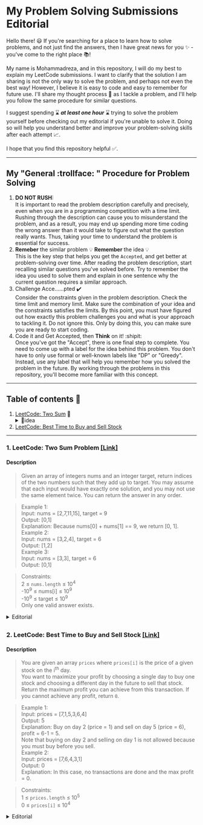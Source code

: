 # My Problem Solving Submissions Editorial #
Hello there! :smiley: If you're searching for a place to learn how to solve problems, and not just find the answers, then I have great news for you :sparkles: - you've come to the right place :books:! 

My name is Mohammadreza, and in this repository, I will do my best to explain my LeetCode submissions. I want to clarify that the solution I am sharing is not the only way to solve the problem, and perhaps not even the best way! However, I believe it is easy to code and easy to remember for future use. I'll share my thought process :thought_balloon: as I tackle a problem, and I'll help you follow the same procedure for similar questions. 

I suggest spending :hourglass: ***at least one hour*** :hourglass: trying to solve the problem yourself before checking out my editorial if you're unable to solve it. Doing so will help you understand better and improve your problem-solving skills after each attempt :chart_with_upwards_trend:. 

I hope that you find this repository helpful :white_check_mark:.

***

## My "General :trollface: " Procedure for Problem Solving ##
1. **DO NOT RUSH**:grey_exclamation: <br> It is important to read the problem description carefully and precisely, even when you are in a programming competition with a time limit. Rushing through the description can cause you to misunderstand the problem, and as a result, you may end up spending more time coding the wrong answer than it would take to figure out what the question really wants. Thus, taking your time to understand the problem is essential for success.
2. **Remeber** the similar problem 💡 **Remember** the idea 💡 <br> This is the key step that helps you get the `Accepted`, and get better at problem-solving over time. After reading the problem description, start recalling similar questions you've solved before. Try to remember the idea you used to solve them and explain in one sentence why the current question requires a similar approach.
3. Challenge Acce......pted :heavy_check_mark: <br> Consider the constraints given in the problem description. Check the time limit and memory limit. Make sure the combination of your idea and the constraints satisfies the limits. By this point, you must have figured out how exactly this problem challenges you and what is your approach to tackling it. Do not ignore this. Only by doing this, you can make sure you are ready to start coding.
4. Code it and Get Accepted, then **Think** on it! :shipit: <br> Once you've got the "Accept", there is one final step to complete. You need to come up with a label for the idea behind this problem. You don't have to only use formal or well-known labels like "DP" or "Greedy". Instead, use any label that will help you remember how you solved the problem in the future. By working through the problems in this repository, you'll become more familiar with this concept.
***


## Table of contents :page_facing_up:
1. [LeetCode: Two Sum](#twosum) :small_blue_diamond: <details> <summary>:dart:idea</summary>  Two Pointers, Sort </details>
2. [LeetCode: Best Time to Buy and Sell Stock](#besttimetobuyandsellstock)

***

### 1. LeetCode: Two Sum Problem [[Link]](https://leetcode.com/problems/two-sum/ "LeetCode Submission Link") <a name="twosum"></a>

#### Description

> Given an array of integers nums and an integer target, return indices of the two numbers such that they add up to target.
> You may assume that each input would have exactly one solution, and you may not use the same element twice.
> You can return the answer in any order.

> Example 1: <br> Input: nums = [2,7,11,15], target = 9 <br> Output: [0,1] <br> Explanation: Because nums[0] + nums[1] == 9, we return [0, 1]. <br> Example 2: <br> Input: nums = [3,2,4], target = 6 <br> Output: [1,2] <br> Example 3: <br> Input: nums = [3,3], target = 6 <br> Output: [0,1]

> Constraints: <br> 2 $\le$ `nums.length` $\le$ 10<sup>4</sup> <br> -10<sup>9</sup> $\le$ nums[i] $\le$ 10<sup>9</sup> <br> -10<sup>9</sup> $\le$ target $\le$ 10<sup>9</sup> <br> Only one valid answer exists. 

<details>
<summary>Editorial</summary>
<br>


</details>

##

### 2. LeetCode: Best Time to Buy and Sell Stock [[Link]](https://leetcode.com/problems/two-sum/](https://leetcode.com/problems/best-time-to-buy-and-sell-stock/) "LeetCode Submission Link") <a name="besttimetobuyandsellstock"></a>

#### Description

> You are given an array `prices` where `prices[i]` is the price of a given stock on the i<sup>th</sup> day.
<br> You want to maximize your profit by choosing a single day to buy one stock and choosing a different day in the future to sell that stock. <br> Return the maximum profit you can achieve from this transaction. If you cannot achieve any profit, return `0`.

> Example 1: <br> Input: prices = [7,1,5,3,6,4] <br> Output: 5 <br> Explanation: Buy on day 2 (price = 1) and sell on day 5 (price = 6), profit = 6-1 = 5. <br> Note that buying on day 2 and selling on day 1 is not allowed because you must buy before you sell. <br> Example 2: <br> Input: prices = [7,6,4,3,1] <br> Output: 0 <br> Explanation: In this case, no transactions are done and the max profit = 0.
 
> Constraints: <br> 1 $\le$ `prices.length` $\le$ 10<sup>5</sup> <br> 0 $\le$ `prices[i]` $\le$ 10<sup>4</sup> <br>

<details>
<summary>Editorial</summary>
<br>
This is how you dropdown.
</details>

##
